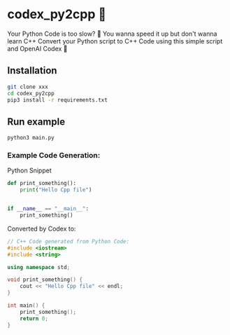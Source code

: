 # codex_py2cpp 🤖
Your Python Code is too slow? 🐌 
You wanna speed it up but don't wanna learn C++
Convert your Python script to C++ Code using this simple script and OpenAI Codex 🤖

## Installation
```bash
git clone xxx
cd codex_py2cpp
pip3 install -r requirements.txt
```
## Run example
```
python3 main.py
```
### Example Code Generation:
Python Snippet
```python
def print_something():
    print("Hello Cpp file")


if __name__ == "__main__":
    print_something()
```
Converted by Codex to:
```cpp
// C++ Code generated from Python Code: 
#include <iostream>
#include <string>

using namespace std;

void print_something() {
    cout << "Hello Cpp file" << endl;
}

int main() {
    print_something();
    return 0;
}
```
